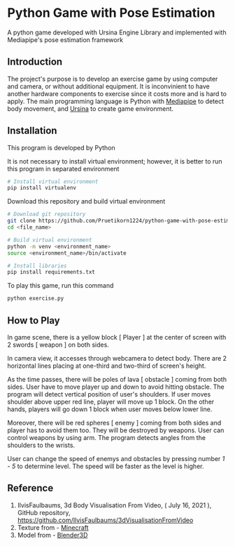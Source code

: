 # Python Game with Pose Estimation
A python game developed with Ursina Engine Library and implemented with Mediapipe's pose estimation framework

## Introduction
The project's purpose is to develop an exercise game by using computer and camera, or without additional equipment. It is inconvinient to have another hardware components to exercise since it costs more and is hard to apply. The main programming language is Python with [Mediapipe](https://developers.google.com/mediapipe/solutions/vision/pose_landmarker/python) to detect body movement, and [Ursina](https://www.ursinaengine.org/documentation.html) to create game environment.

## Installation
This program is developed by Python

It is not necessary to install virtual environment; however, it is better to run this program in separated environment
```bash
# Install virtual environment
pip install virtualenv
```
Download this repository and build virtual environment
```bash
# Download git repository
git clone https://github.com/Pruetikorn1224/python-game-with-pose-estimation.git <file_name>
cd <file_name>

# Build virtual environment
python -m venv <environment_name>
source <environment_name>/bin/activate

# Install libraries
pip install requirements.txt
```
To play this game, run this command
```bash
python exercise.py
```

## How to Play
In game scene, there is a yellow block \[ Player \] at the center of screen with 2 swords \[ weapon \] on both sides. 

In camera view, it accesses through webcamera to detect body. There are 2 horizontal lines placing at one-third and two-third of screen's height.

As the time passes, there will be poles of lava \[ obstacle \] coming from both sides. User have to move player up and down to avoid hitting obstacle. The program will detect vertical position of user's shoulders. If user moves shoulder above upper red line, player will move up 1 block. On the other hands, players will go down 1 block when user moves below lower line.

Moreover, there will be red spheres \[ enemy \] coming from both sides and player has to avoid them too. They will be destroyed by weapons. User can control weapons by using arm. The program detects angles from the shoulders to the wrists.

User can change the speed of enemys and obstacles by pressing number *1 - 5* to determine level. The speed will be faster as the level is higher.

## Reference
1.  IlvisFaulbaums, 3d Body Visualisation From Video, \( July 16, 2021 \), GitHub repository, https://github.com/IlvisFaulbaums/3dVisualisationFromVideo
2.  Texture from - [Minecraft](https://www.minecraft.net/en-us)
3.  Model from - [Blender3D](https://sketchfab.com/3d-models/minecraft-diamond-sword-2fd7a88f5bd44d728c2bbdd8dfc27f99)
